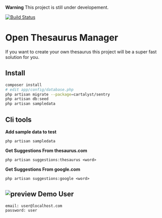 **Warning** This project is still under developement.

[![Build Status](https://drone.io/github.com/okulbilisim/thesaurus-manager/status.png)](https://drone.io/github.com/okulbilisim/thesaurus-manager/latest)


Open Thesaurus Manager
======================

If you want to create your own thesaurus this project will be a super fast solution for you.



Install
-------

```sh
composer install
# edit app/config/database.php
php artisan migrate --package=cartalyst/sentry
php artisan db:seed
php artisan sampledata
```

Cli tools
---------

**Add sample data to test**

    php artisan sampledata


**Get Suggestions From thesaurus.com**

    php artisan suggestions:thesaurus <word>


**Get Suggestions From google.com**

    php artisan suggestions:google <word>



![preview](https://raw.githubusercontent.com/hasantayyar/thesaurus-manager/master/docs/alpha_preview3.png)
Demo User
---------

    email: user@localhost.com
    password: user
